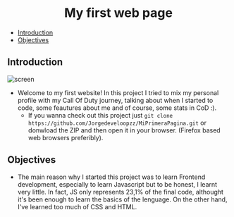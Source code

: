 <h1 align="center">
    My first web page
</h1>

* [Introduction](#introduction)
* [Objectives](#objectives)

## Introduction
![screen](https://user-images.githubusercontent.com/80071604/139609521-d4b0b8ad-06b2-4a07-8f4b-e345b1371cd2.png)
* Welcome to my first website! In this project I tried to mix my personal profile with my Call Of Duty journey, talking about when I started to 
code, some feautures about me and of course, some stats in CoD :). 
  * If you wanna check out this project just `git clone https://github.com/Jorgedeveloopzz/MiPrimeraPagina.git` 
or donwload the ZIP and then open it in your browser. (Firefox based web browsers preferibly).

## Objectives
* The main reason why I started this project was to learn Frontend development, especially to learn Javascript but to be honest, I learnt very little. In fact,
JS only represents 23,1% of the final code, althought it's been enough to learn the basics of the lenguage. On the other hand, I've learned too much of CSS and HTML.
